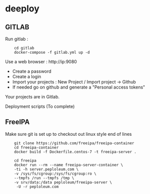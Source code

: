 # deeploy

## GITLAB

Run gitlab :

        cd gitlab
        docker-compose -f gitlab.yml up -d

Use a web browser : http://ip:9080
* Create a password
* Create a login
* Import your projects : New Project / Import project -> Github
* If needed go on github and generate a "Personal access tokens"

Your projects are in Gitlab.

Deployment scripts
(To complete)


## FreeIPA

Make sure git is set up to checkout out linux style end of lines

        git clone https://github.com/freeipa/freeipa-container
        cd freeipa-container
        docker build -f Dockerfile.centos-7 -t freeipa-server .
        
        cd freeipa
        docker run --rm --name freeipa-server-container \
        -ti -h server.peploleum.com \
        -v /sys/fs/cgroup:/sys/fs/cgroup:ro \
        --tmpfs /run --tmpfs /tmp \
        -v srv/data:/data peploleum/freeipa-server \
         -U -r peploleum.com
